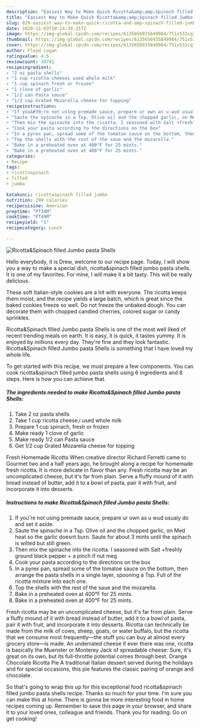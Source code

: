 ```yaml
---
description: "Easiest Way to Make Quick Ricotta&amp;amp;Spinach filled Jumbo pasta Shells"
title: "Easiest Way to Make Quick Ricotta&amp;amp;Spinach filled Jumbo pasta Shells"
slug: 829-easiest-way-to-make-quick-ricotta-and-amp-spinach-filled-jumbo-pasta-shells
date: 2020-11-03T10:14:39.257Z
image: https://img-global.cpcdn.com/recipes/6135656935849984/751x532cq70/ricottaspinach-filled-jumbo-pasta-shells-recipe-main-photo.jpg
thumbnail: https://img-global.cpcdn.com/recipes/6135656935849984/751x532cq70/ricottaspinach-filled-jumbo-pasta-shells-recipe-main-photo.jpg
cover: https://img-global.cpcdn.com/recipes/6135656935849984/751x532cq70/ricottaspinach-filled-jumbo-pasta-shells-recipe-main-photo.jpg
author: Floyd Logan
ratingvalue: 4.5
reviewcount: 39741
recipeingredient:
- "2 oz pasta shells"
- "1 cup ricotta cheesei used whole milk"
- "1 cup spinach fresh or frozen"
- "1 clove of garlic"
- "1/2 can Pasta sauce"
- "1/2 cup Grated Mozarella cheese for topping"
recipeinstructions:
- "If you&#39;re not using premade sauce, prepare ur own as u wud usualy do and set it aside."
- "Saute the spinache in a Tsp. Olive oil and the chopped garlic, on Med heat so the garlic doesnt burn. Saute for about 3 mints until the spinach is wilted but still green."
- "Then mix the spinache into the ricotta. I seasoned with Salt +freshly ground black pepper + a pinch if nut meg"
- "Cook your pasta according to the directions on the box"
- "In a pyrex pan, spread some of the tomatoe sauce on the bottom, then arrange the pasta shells in a single layer, spooning a Tsp. Full of the ricotta mixture into each one."
- "Top the shells with the rest of the saue and the mozarella."
- "Bake in a preheated oven at 400°F for 25 mints."
- "Bake in a preheated oven at 400°F for 25 mints."
categories:
- Recipe
tags:
- ricottaspinach
- filled
- jumbo

katakunci: ricottaspinach filled jumbo 
nutrition: 299 calories
recipecuisine: American
preptime: "PT34M"
cooktime: "PT49M"
recipeyield: "1"
recipecategory: Lunch

---
```



![Ricotta&amp;Spinach filled Jumbo pasta Shells](https://img-global.cpcdn.com/recipes/6135656935849984/751x532cq70/ricottaspinach-filled-jumbo-pasta-shells-recipe-main-photo.jpg)

Hello everybody, it is Drew, welcome to our recipe page. Today, I will show you a way to make a special dish, ricotta&amp;spinach filled jumbo pasta shells. It is one of my favorites. For mine, I will make it a bit tasty. This will be really delicious.

These soft Italian-style cookies are a hit with everyone. The ricotta keeps them moist, and the recipe yields a large batch, which is great since the baked cookies freeze so well. Do not freeze the unbaked dough. You can decorate them with chopped candied cherries, colored sugar or candy sprinkles.

Ricotta&amp;Spinach filled Jumbo pasta Shells is one of the most well liked of recent trending meals on earth. It is easy, it is quick, it tastes yummy. It is enjoyed by millions every day. They're fine and they look fantastic. Ricotta&amp;Spinach filled Jumbo pasta Shells is something that I have loved my whole life.


To get started with this recipe, we must prepare a few components. You can cook ricotta&amp;spinach filled jumbo pasta shells using 6 ingredients and 8 steps. Here is how you can achieve that.

<!--inarticleads1-->

##### The ingredients needed to make Ricotta&amp;Spinach filled Jumbo pasta Shells:

1. Take 2 oz pasta shells
1. Take 1 cup ricotta cheese,i used whole milk
1. Prepare 1 cup spinach, fresh or frozen
1. Make ready 1 clove of garlic
1. Make ready 1/2 can Pasta sauce
1. Get 1/2 cup Grated Mozarella cheese for topping


Fresh Homemade Ricotta When creative director Richard Ferretti came to Gourmet two and a half years ago, he brought along a recipe for homemade fresh ricotta. It is more delicate in flavor than any. Fresh ricotta may be an uncomplicated cheese, but it&#39;s far from plain. Serve a fluffy mound of it with bread instead of butter, add it to a bowl of pasta, pair it with fruit, and incorporate it into desserts. 

<!--inarticleads2-->

##### Instructions to make Ricotta&amp;Spinach filled Jumbo pasta Shells:

1. If you&#39;re not using premade sauce, prepare ur own as u wud usualy do and set it aside.
1. Saute the spinache in a Tsp. Olive oil and the chopped garlic, on Med heat so the garlic doesnt burn. Saute for about 3 mints until the spinach is wilted but still green.
1. Then mix the spinache into the ricotta. I seasoned with Salt +freshly ground black pepper + a pinch if nut meg
1. Cook your pasta according to the directions on the box
1. In a pyrex pan, spread some of the tomatoe sauce on the bottom, then arrange the pasta shells in a single layer, spooning a Tsp. Full of the ricotta mixture into each one.
1. Top the shells with the rest of the saue and the mozarella.
1. Bake in a preheated oven at 400°F for 25 mints.
1. Bake in a preheated oven at 400°F for 25 mints.


Fresh ricotta may be an uncomplicated cheese, but it&#39;s far from plain. Serve a fluffy mound of it with bread instead of butter, add it to a bowl of pasta, pair it with fruit, and incorporate it into desserts. Ricotta can technically be made from the milk of cows, sheep, goats, or water buffalo, but the ricotta that we consume most frequently—the stuff you can buy at almost every grocery store—is made. An underrated cheese if ever there was one, ricotta is basically the Muenster or Monterey Jack of spreadable cheese: Sure, it&#39;s great on its own, but its full-throttle potential comes through best. Orange Chocolate Ricotta Pie A traditional Italian dessert served during the holidays and for special occasions, this pie features the classic pairing of orange and chocolate. 

So that's going to wrap this up for this exceptional food ricotta&amp;spinach filled jumbo pasta shells recipe. Thanks so much for your time. I'm sure you can make this at home. There is gonna be more interesting food in home recipes coming up. Remember to save this page in your browser, and share it to your loved ones, colleague and friends. Thank you for reading. Go on get cooking!
